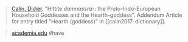 > [Calin, Didier](calin.md). "Hittite *damnassra-*: the Proto-Indo-European Household Goddesses and the Hearth-goddess". Addendum Article for entry titled "Hearth (goddess)" in [[calin2017-dictionary]].

> [academia.edu](https://www.academia.edu/44149588)
> #have 